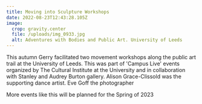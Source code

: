 ```yaml
---
title: Moving into Sculpture Workshops
date: 2022-08-23T12:43:28.105Z
image:
  crop: gravity.center
  file: /uploads/img_0933.jpg
  alt: Adventures with Bodies and Public Art. University of Leeds
---
```

This autumn Gerry facilitated two movement workshops along the public art trail at the University of Leeds. This was part of 'Campus Live' events organized by The Cultural Institute at the University and in collaboration with Stanley and Audrey Burton gallery. Alison Grace-Clissold was the supporting dance artist. Eve Goff the photographer

More events like this will be planned for the Spring of 2023